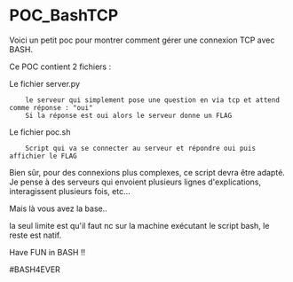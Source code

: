 # POC_BashTCP

Voici un petit poc pour montrer comment gérer une connexion TCP avec BASH.

Ce POC contient 2 fichiers :

Le fichier server.py

        le serveur qui simplement pose une question en via tcp et attend comme réponse : "oui"
        Si la réponse est oui alors le serveur donne un FLAG


Le fichier poc.sh

        Script qui va se connecter au serveur et répondre oui puis affichier le FLAG

Bien sûr, pour des connexions plus complexes, ce script devra être adapté. Je pense à des serveurs qui envoient plusieurs lignes d'explications, interagissent plusieurs fois, etc...

Mais là vous avez la base..

la seul limite est qu'il faut nc sur la machine exécutant le script bash, le reste est natif.

Have FUN in BASH !!

\#BASH4EVER
